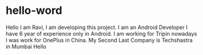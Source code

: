 # hello-word
Hello I am Ravi, I am developing this project.
I am an Android Developer
I have 6 year of experience only in Android.
I am working for Tripin nowadays
I was work for OnePlus in China.
My Second Last Company is Techshastra in Mumbai
Hello


